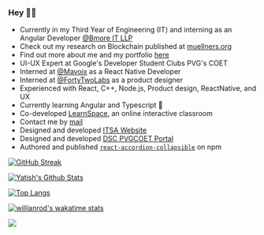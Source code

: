### Hey 👋🏽

- Currently in my Third Year of Engineering (IT) and interning as an Angular Developer [@Bmore IT LLP](https://bmoreits.com/)
- Check out my research on Blockchain published at [muellners.org](https://research.muellners.org/indepth-overview-of-blockchain/)
- Find out more about me and my portfolio [here](https://yatishkelkar.netlify.app/)
- UI-UX Expert at Google's Developer Student Clubs PVG's COET
- Interned at [@Mavoix](https://www.mavoix.in/) as a React Native Developer
- Interned at [@FortyTwoLabs](https://www.fortytwolabs.com/) as a product designer
- Experienced with React, C++, Node.js, Product design, ReactNative, and UX
- Currently learning Angular and Typescript 🚀
- Co-developed [LearnSpace](http://dbms-front.herokuapp.com/registerlogin), an online interactive classroom
- Contact me by [mail](mailto:yatish1606@gmail.com)
- Designed and developed [ITSA Website](https://itsa-pvg.github.io/website2021/)
- Designed and developed [DSC PVGCOET Portal](https://dscpvgcoet.github.io/)
- Authored and published [`react-accordion-collapsible`](https://www.npmjs.com/package/react-accordion-collapsible) on npm
 
[![GitHub Streak](https://github-readme-streak-stats.herokuapp.com/?user=yatish1606&theme=black-ice&hide_border=true&stroke=151515)](https://git.io/streak-stats)

[![Yatish's Github Stats](https://github-readme-stats.vercel.app/api?username=yatish1606&show_icons=true&theme=dark&count_private=true&include_all_commits=true&hide_border=true)](https://github.com/anuraghazra/github-readme-stats)

[![Top Langs](https://github-readme-stats.vercel.app/api/top-langs/?username=yatish1606&layout=compact&langs_count=10&theme=dark&hide_border=true)](https://github.com/anuraghazra/github-readme-stats)
 
 [![willianrod's wakatime stats](https://github-readme-stats.vercel.app/api/wakatime?username=yatish1606&custom_title=WeeklyCoding&layout=compact&theme=dark&hide_border=true)](https://github.com/anuraghazra/github-readme-stats)

![](https://komarev.com/ghpvc/?username=yatish1606&color=202020&label=Profile+Views)
